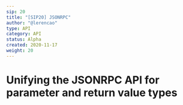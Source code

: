 ```yaml
---
sip: 20
title: "[SIP20] JSONRPC"
author: "@lerencao"
type: API
category: API
status: Alpha
created: 2020-11-17
weight: 20
---
```


# Unifying the JSONRPC API for parameter and return value types
